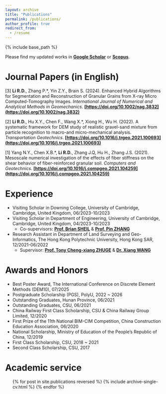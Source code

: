 ```yaml
---
layout: archive
title: "Publications"
permalink: /publications/
author_profile: true
redirect_from:
  - /resume
---
```


{% include base_path %}

Please find my updated works in **[Google Scholar](https://scholar.google.com/citations?user=F7lRN-0AAAAJ&hl=zh-CN)** or **[Scopus](https://www.scopus.com/authid/detail.uri?origin=resultslist&authorId=57223237262&zone=)**.

Journal Papers (in English)
======

[3] **Li R.D.**, Zhang P.\*, Yin Z.Y., Brain S. (2024). Enhanced Hybrid Algorithms for Segmentation and Reconstruction of Granular Grains from X-ray Micro Computed-Tomography Images. *International Journal of Numerical and Analytical Methods in Geomechanics*.
   **[https://doi.org/10.1002/nag.3832](https://doi.org/10.1002/nag.3832)**
   
[2] **Li R.D.**, Hu X.Y., Chen F., Wang X.\*, Xiong H., Wu H. (2022). A systematic framework for DEM study of realistic gravel-sand mixture from particle recognition to macro-and micro-mechanical analysis. *Transportation Geotechnics*.
  **[https://doi.org/10.1016/j.trgeo.2021.100693](https://doi.org/10.1016/j.trgeo.2021.100693)**
  
[1] Yang N.Y., Chen X.B.\*, **Li R.D.**, Zhang J.Q, Hu H., Zhang J.S. (2021). Mesoscale numerical investigation of the effects of fiber stiffness on the shear behavior of fiber-reinforced granular soil. *Computers and Geotechnics*.
   **[https://doi.org/10.1016/j.compgeo.2021.104259](https://doi.org/10.1016/j.compgeo.2021.104259)**



Experience
======
* Visiting Scholar in  Downing College, University of Cambridge, Cambridge, United Kingdom, 06/2023-10/2023
* Visiting Scholar in Department of Engineering, University of Cambridge, Cambridge, United Kingdom, 04/2023-10/2023
  * Co-supervisors: **[Prof. Brian SHEIL](https://dcu-group.co.uk/team/brian/)** & **[Prof. Pin ZHANG](https://pinzhang3.github.io/people/)**
* Research Assistant in Department of Land Surveying and Geo-Informatics, The Hong Kong Polytechnic University, Hong Kong SAR, 12/2021-06/2022
  * Supervisor: **[Prof. Tony Cheng-xiang ZHUGE](https://thetipteam.wixstudio.com/website)** & **[Dr. Xiang WANG](https://www.researchgate.net/profile/Xiang-Wang-74)**
  
Awards and Honors
======
* Best Poster Award, The International Conference on Discrete Element Methods (DEM10), 07/2025
* Postgraduate Scholarship (PGS), PolyU, 2022 ~ 2026
* Outstanding Graduates, Hunan Province, 06/2021
* Outstanding Graduates, CSU, 06/2021
* China Railway First Class Scholarship, CSU & China Railway Group Limited, 12/2020
* First Prize of the 11th National BIM-CIM Competition, China Construction Education Association, 06/2020
* National Scholarship, Ministry of Education of the People’s Republic of China, 12/2019
* First Class Scholarship, CSU, 2018 ~ 2021
* Second Class Scholarship, CSU, 2017

Academic service
======
  <ul>{% for post in site.publications reversed %}
    {% include archive-single-cv.html %}
  {% endfor %}</ul>

